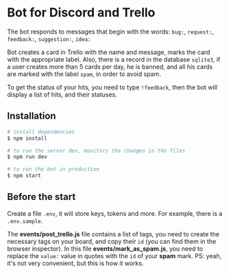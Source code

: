 # Bot for Discord and Trello
The bot responds to messages that begin with the words:
`bug:`, `request:`, `feedback:`, `suggestion:`, `idea:`

Bot creates a card in Trello with the name and message, marks the card with the appropriate label.
Also, there is a record in the database `sqlite3`, if a user creates more than 5 cards per day, he is banned, and all his cards are marked with the label `spam`, in order to avoid spam.

To get the status of your hits, you need to type `!feedback`, then the bot will display a list of hits, and their statuses.

## Installation

``` bash
# install dependencies
$ npm install

# to run the server dev, monitors the changes in the files
$ npm run dev

# to run the bot in production
$ npm start

```

## Before the start
Create a file `.env`, it will store keys, tokens and more. For example, there is a `.env.sample`.

The **events/post_trello.js** file contains a list of tags, you need to create the necessary tags on your board, and copy their `id` (you can find them in the browser inspector).
In this file **events/mark_as_spam.js**, you need to replace the `value:` value in quotes with the `id` of your **spam** mark.
PS: yeah, it's not very convenient, but this is how it works.